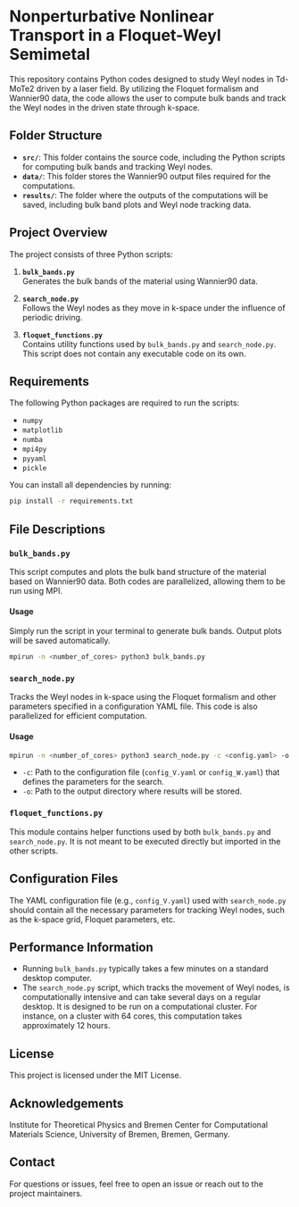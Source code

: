 # Nonperturbative Nonlinear Transport in a Floquet-Weyl Semimetal

This repository contains Python codes designed to study Weyl nodes in Td-MoTe2 driven by a laser field. By utilizing the Floquet formalism and Wannier90 data, the code allows the user to compute bulk bands and track the Weyl nodes in the driven state through k-space.


## Folder Structure

- **`src/`**: This folder contains the source code, including the Python scripts for computing bulk bands and tracking Weyl nodes.
- **`data/`**: This folder stores the Wannier90 output files required for the computations.
- **`results/`**: The folder where the outputs of the computations will be saved, including bulk band plots and Weyl node tracking data.

## Project Overview

The project consists of three Python scripts:

1. **`bulk_bands.py`**  
   Generates the bulk bands of the material using Wannier90 data.

2. **`search_node.py`**  
   Follows the Weyl nodes as they move in k-space under the influence of periodic driving.  

3. **`floquet_functions.py`**  
   Contains utility functions used by `bulk_bands.py` and `search_node.py`. This script does not contain any executable code on its own.


## Requirements

The following Python packages are required to run the scripts:

- `numpy`
- `matplotlib`
- `numba`
- `mpi4py`
- `pyyaml`
- `pickle`

You can install all dependencies by running:

```bash
pip install -r requirements.txt
```

## File Descriptions

### `bulk_bands.py`
This script computes and plots the bulk band structure of the material based on Wannier90 data. Both codes are parallelized, allowing them to be run using MPI.

#### Usage
Simply run the script in your terminal to generate bulk bands. Output plots will be saved automatically.

```bash
mpirun -n <number_of_cores> python3 bulk_bands.py
```

### `search_node.py`
Tracks the Weyl nodes in k-space using the Floquet formalism and other parameters specified in a configuration YAML file. This code is also parallelized for efficient computation.

#### Usage

```bash
mpirun -n <number_of_cores> python3 search_node.py -c <config.yaml> -o <output_directory>
```

- `-c`: Path to the configuration file (`config_V.yaml` or `config_W.yaml`) that defines the parameters for the search.
- `-o`: Path to the output directory where results will be stored.

### `floquet_functions.py`
This module contains helper functions used by both `bulk_bands.py` and `search_node.py`. It is not meant to be executed directly but imported in the other scripts.

## Configuration Files

The YAML configuration file (e.g., `config_V.yaml`) used with `search_node.py` should contain all the necessary parameters for tracking Weyl nodes, such as the k-space grid, Floquet parameters, etc.

## Performance Information

- Running `bulk_bands.py` typically takes a few minutes on a standard desktop computer.
- The `search_node.py` script, which tracks the movement of Weyl nodes, is computationally intensive and can take several days on a regular desktop. It is designed to be run on a computational cluster. For instance, on a cluster with 64 cores, this computation takes approximately 12 hours.

## License

This project is licensed under the MIT License.

## Acknowledgements

Institute for Theoretical Physics and Bremen Center for Computational Materials Science, University of Bremen, Bremen, Germany.

## Contact

For questions or issues, feel free to open an issue or reach out to the project maintainers.
